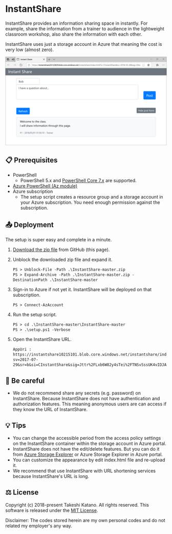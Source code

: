 # InstantShare

InstantShare provides an information sharing space in instantly. For example, share the information from a trainer to audience in the lightweight classroom workshop, also share the information with each other.

InstantShare uses just a storage account in Azure that meaning the cost is very low (almost zero).

![InstantShare](image/instantshare1.png)

## 📋 Prerequisites

- PowerShell
    - PowerShell 5.x and [PowerShell Core 7.x](https://github.com/PowerShell/PowerShell) are supported.
- [Azure PowerShell (Az module)](https://docs.microsoft.com/en-us/powershell/azure/install-az-ps)
- Azure subscription
    - The setup script creates a resource group and a storage account in your Azure subscription. You need enough permission against the subscription.

## 📤 Deployment

The setup is super easy and complete in a minute.

1. [Download the zip file](https://github.com/tksh164/InstantShare/archive/master.zip) from GitHub (this page).

2. Unblock the downloaded zip file and expand it.

    ```
    PS > Unblock-File -Path .\InstantShare-master.zip
    PS > Expand-Archive -Path .\InstantShare-master.zip -DestinationPath .\InstantShare-master
    ```

3. Sign-in to Azure if not yet it. InstantShare will be deployed on that subscription.

    ```
    PS > Connect-AzAccount
    ```

4. Run the setup script.

    ```
    PS > cd .\InstantShare-master\InstantShare-master
    PS > .\setup.ps1 -Verbose
    ```

5. Open the InstantShare URL.

    ```
    AppUri : https://instantshare10215101.blob.core.windows.net/instantshare/index.html?sv=2017-07-29&sr=b&si=CInstantShare&sig=Jttr%2FLxb6W82y4sTei%2FTNSvSssUK4vIDJAwAX6PpMZM%3D
    ```

## 🌵 Be careful

- We do not recommend share any secrets (e.g. password) on InstantShare. Because InstantShare does not have authentication and authorization features. This meaning anonymous users are can access if they know the URL of InstantShare.

## 💡 Tips

- You can change the accessible period from the access policy settings on the InstantShare container within the storage account in Azure portal.
- InstantShare does not have the edit/delete features. But you can do it from [Azure Storage Explorer](https://azure.microsoft.com/en-us/features/storage-explorer/) or Azure Storage Explorer in Azure portal.
- You can customize the appearance by edit index.html file and re-upload it.
- We recommend that use InstantShare with URL shortening services because InstantShare's URL is long.

## ⚖ License

Copyright (c) 2018-present Takeshi Katano. All rights reserved. This software is released under the [MIT License](https://github.com/tksh164/InstantShare/blob/master/LICENSE).

Disclaimer: The codes stored herein are my own personal codes and do not related my employer's any way.
